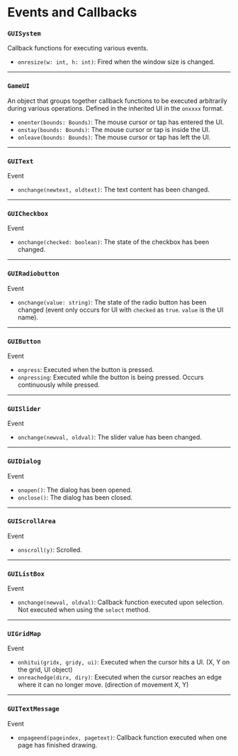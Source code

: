# Events and Callbacks

### `GUISystem`
Callback functions for executing various events.

* `onresize(w: int, h: int)`: Fired when the window size is changed.

---
### `GameUI`
An object that groups together callback functions to be executed arbitrarily during various operations. Defined in the inherited UI in the `onxxxx` format.

* `onenter(bounds: Bounds)`: The mouse cursor or tap has entered the UI.
* `onstay(bounds: Bounds)`: The mouse cursor or tap is inside the UI.
* `onleave(bounds: Bounds)`: The mouse cursor or tap has left the UI.

---
### `GUIText`
Event

* `onchange(newtext, oldtext)`: The text content has been changed.

---
### `GUICheckbox`
Event

* `onchange(checked: boolean)`: The state of the checkbox has been changed.

---
### `GUIRadiobutton`
Event

* `onchange(value: string)`: The state of the radio button has been changed (event only occurs for UI with `checked` as `true`. `value` is the UI name).

---
### `GUIButton`
Event

* `onpress`: Executed when the button is pressed.
* `onpressing`: Executed while the button is being pressed. Occurs continuously while pressed.

---
### `GUISlider`
Event

* `onchange(newval, oldval)`: The slider value has been changed.

---
### `GUIDialog`
Event

* `onopen()`: The dialog has been opened.
* `onclose()`: The dialog has been closed.

---
### `GUIScrollArea`
Event

* `onscroll(y)`: Scrolled.

---
### `GUIListBox`
Event

* `onchange(newval, oldval)`: Callback function executed upon selection. Not executed when using the `select` method.

---
### `UIGridMap`
Event

* `onhitui(gridx, gridy, ui)`: Executed when the cursor hits a UI. (X, Y on the grid, UI object)
* `onreachedge(dirx, diry)`: Executed when the cursor reaches an edge where it can no longer move. (direction of movement X, Y)

---
### `GUITextMessage`
Event

* `onpageend(pageindex, pagetext)`: Callback function executed when one page has finished drawing.